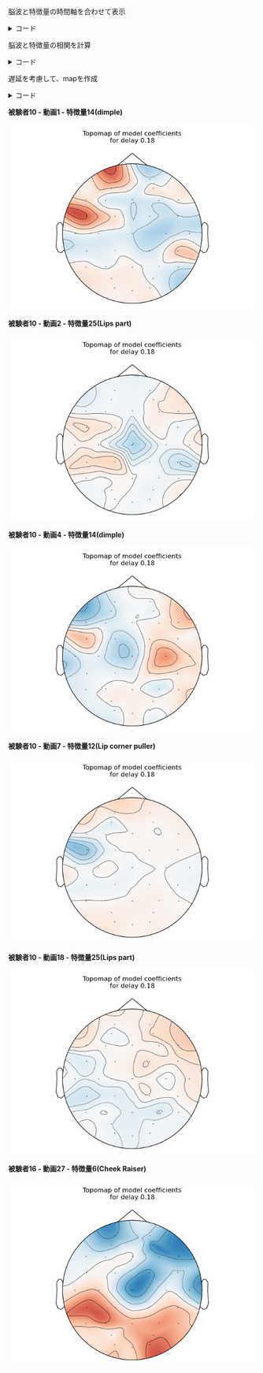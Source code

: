 

脳波と特徴量の時間軸を合わせて表示
<details><summary>コード</summary>
  
```python

import numpy as np
import matplotlib.pyplot as plt
from scipy.io import loadmat
from os.path import join
import mne

from mne.decoding import ReceptiveField
from sklearn.model_selection import KFold
from sklearn.preprocessing import scale
import pandas as pd

# 前処理あり
# EEGデータのパス
eeg_path = "/Users/ami/Desktop/UCSD/prepro_10.fif"

# 顔表情特徴量のCSVファイルパス
face_path = "/Users/ami/Desktop/UCSD/result_mix/10/out_extract_10/extracted_data10_02.csv"

# EEGデータの読み込み
raw = mne.io.read_raw_fif(eeg_path, preload=True)
sfreq = raw.info['sfreq'] # サンプリング周波数を取得
n_channels = len(raw.ch_names) # チャンネル数を取得

# 顔表情特徴量の読み込み
face_data = pd.read_csv(face_path)
face = face_data.iloc[:, 15]  # 16列目(Lips part)
print(face)

# ダウンサンプリング
#decim = 2
#raw.resample(sfreq / decim)

# 242.560546875秒後から60秒間のデータを抽出 ()
start_time = 242.560546875
end_time = start_time + 60
raw.crop(tmin=start_time, tmax=end_time) # 指定した時間帯のデータを抽出

# EEGデータのモンタージュ作成
montage = mne.channels.make_standard_montage("biosemi32")

# チャンネル数を取得
n_channels = len(montage.ch_names) # モンタージュのチャンネル数を取得します

# infoを作成
info = mne.create_info(montage.ch_names, sfreq / decim, "eeg")

# RawArrayに渡すデータの長さとチャンネル数を一致させる
data = raw.get_data() # EEGデータを取得
raw = mne.io.RawArray(data[:n_channels, :], info) # データとinfoを合わせて新しいRawArrayを作成

# プロット
fig, ax = plt.subplots()
lns = ax.plot(scale(raw[:, :60][0].T), color="b", alpha=0.2) # EEGデータをプロットします
ln1 = ax.plot(scale(face[:60]), color="r", lw=2)  #顔表情特徴量をプロットします
ax.legend([lns[0], ln1[0]], ["EEG", "face"], frameon=False)
ax.set(title="Sample activity", xlabel="Time (s)")
mne.viz.tight_layout()
plt.show()

# スケーリングは、データの平均が0になり、標準偏差が1になるように変換される
# この変換により、データの単位や分布の差異に関係なく
# 異なるデータソースのデータを比較しやすくなり、グラフにプロットすることができる
```  
</details>


脳波と特徴量の相関を計算
<details><summary>コード</summary>
  
```python

#mTRFツールボックスと同様のことが、mne.decoding.ReceptiveFieldクラスでできる
#mne.decoding.ReceptiveFieldは、時間遅延を考慮した入力特徴量を使用して、
#エンコーディングモデル（刺激から脳へのモデル）またはデコーディングモデル（脳から刺激へのモデル）を適合させるためのクラス
#これにより、例えばスペクトログラムや時空間的な受容野（STRF）などの時間遅延入力特徴量を使用して、
#脳活動と外部刺激の関係を理解し、予測することができる

# Receptive Field（受容野）で使用する遅延（delay）を定義
tmin, tmax = -0.2, 0.4

# ReceptiveFieldモデルを初期化
#指定した時間範囲（tminからtmaxまで）、サンプリング周波数（sfreq）を持ち、特徴量名とスコアリング方法を設定
#feature_names: モデルの入力特徴量の名前（オプション）。指定しない場合、fitを実行した後に入力データの形状から自動生成
#estimator: モデルの適合に使用する推定器（scikit-learnスタイルのモデル）またはRidge回帰モデルのアルファパラメータ。Noneの場合、Ridge回帰モデル（アルファ=0）が使用される
rf = ReceptiveField(
    tmin, tmax, sfreq, feature_names=["envelope"], estimator=1.0, scoring="corrcoef"
)

# (tmax - tmin) * sfreq の遅延
# 開始/終了インデックスも含むため、追加で2つの遅延がある
n_delays = int((tmax - tmin) * sfreq) + 2

# 交差検証のための分割数を設定し、KFoldクラスを初期化
n_splits = 3
cv = KFold(n_splits)

# モデルのデータを準備。faceデータを転置し、モデルの出力データYを取得。
face = face.T
Y, _ = raw[:]  # Outputs for the model
Y = Y.T

# スプリットごとにモデルを適合させ、予測/テストを繰り返す
coefs = np.zeros((n_splits, n_channels, n_delays))
scores = np.zeros((n_splits, n_channels))
for ii, (train, test) in enumerate(cv.split(face)):
    print("split %s / %s" % (ii + 1, n_splits))
    
    X_train = face[train][:, np.newaxis]  # n_featuresのために新しい軸を追加
    
    # モデルを適合
    rf.fit(X_train, Y[train])
    
    # 同じ形状のテストデータを準備
    X_test = face[test][:, np.newaxis]
    
    # スコアと係数を計算
    scores[ii] = rf.score(X_test, Y[test])
    coefs[ii] = rf.coef_[:, 0, :]

# 遅延の配列を計算
delays = np.linspace(tmin, tmax, n_delays)

times = np.arange(n_delays) * (1.0 / sfreq)

# 交差検証スプリットごとにスコアと係数を平均化
mean_coefs = coefs.mean(axis=0)
mean_scores = scores.mean(axis=0)

# 平均予測スコアをプロット
fig, ax = plt.subplots()
ix_chs = np.arange(n_channels)
ax.plot(ix_chs, mean_scores)
ax.axhline(0, ls="--", color="r")
ax.set(title="Mean prediction score", xlabel="Channel", ylabel="Score ($r$)")
mne.viz.tight_layout()
plt.show()

#縦の値は相関係数
#この相関係数は、脳活動と外部刺激がどれだけ同期しているかを示す指標であり、
#高い相関係数は、脳活動が外部刺激に対して敏感であることを示す
```  
</details>

遅延を考慮して、mapを作成
<details><summary>コード</summary>
  
```python

# 'times' 配列を 'mean_coefs' の列数に合わせて切り詰める。これは後のグラフの作成に使用される。
#?
times = times[:len(mean_coefs[0])]

# Print mean coefficients across all time delays / channels (see Fig 1)
time_plot = 0.180  # For highlighting a specific time.
fig, ax = plt.subplots(figsize=(4, 8))

# 'mean_coefs' 配列内の最大係数を取得します。
max_coef = mean_coefs.max()

# ヒートマップを作成し、係数を視覚化。'times' はX軸、'ix_chs' はY軸、'mean_coefs' は値。
# 'cmap' はカラーマップ、'vmin' および 'vmax' はカラーマップの値の範囲を指定。
ax.pcolormesh(
    times,
    ix_chs,
    mean_coefs,
    cmap="RdBu_r",
    vmin=-max_coef,
    vmax=max_coef,
    shading="gouraud",
)

ax.axvline(time_plot, ls="--", color="k", lw=2)
ax.set(
    xlabel="Delay (s)",
    ylabel="Channel",
    title="Mean Model\nCoefficients",
    xlim=times[[0, -1]],
    ylim=[len(ix_chs) - 1, 0],
    xticks=np.arange(tmin, tmax + 0.2, 0.2),
)

# X軸の目盛りラベルを45度回転
plt.setp(ax.get_xticklabels(), rotation=45)
mne.viz.tight_layout()

# 'times' 配列内で 'time_plot' に最も近い時間を探し、そのインデックスを 'ix_plot' に格納します。
ix_plot = np.argmin(np.abs(time_plot - times))
fig, ax = plt.subplots()

# "biosemi32" テンプレートを使用して Montage オブジェクト 'easycap_montage' を作成
easycap_montage = mne.channels.make_standard_montage("biosemi32")

# チャンネル名、サンプリング周波数、チャンネルタイプを指定して空の 'info' オブジェクトを作成
info = mne.create_info(ch_names=easycap_montage.ch_names, sfreq=1000.0, ch_types='eeg')

#'info' オブジェクトにモンタージュ情報を設定
info.set_montage(easycap_montage)

# マップを作成し、モデルの係数を視覚化。'mean_coefs' の特定の遅延に対する係数が表示される
# 'pos' はセンサーの位置情報、'axes' はグラフ描画のための軸を指定
# 'show=False' はプロットを直接表示しないように指定
mne.viz.plot_topomap(
    mean_coefs[:, ix_plot], pos=info, axes=ax, show=False, vlim=(-max_coef, max_coef)
)
ax.set(title="Topomap of model coefficients\nfor delay %s" % time_plot)
mne.viz.tight_layout()
plt.show()
```
</details>

<strong>被験者10 - 動画1 - 特徴量14(dimple)</strong>

![suteru](https://github.com/am-da/mTRF/blob/main/images/10_1_14.png)  




<strong>被験者10 - 動画2 - 特徴量25(Lips part)</strong>

![suteru](https://github.com/am-da/mTRF/blob/main/images/10_2_25.png)    


<strong>被験者10 - 動画4 - 特徴量14(dimple)</strong>

![suteru](https://github.com/am-da/mTRF/blob/main/images/10_4_14d.png)  


<strong>被験者10 - 動画7 - 特徴量12(Lip corner puller)</strong>

![suteru](https://github.com/am-da/mTRF/blob/main/images/10_7_12L.png)  


<strong>被験者10 - 動画18 - 特徴量25(Lips part)</strong>

![suteru](https://github.com/am-da/mTRF/blob/main/images/10_18_25.png)


<strong>被験者16 - 動画27 - 特徴量6(Cheek Raiser)</strong>  

![suteru](https://github.com/am-da/mTRF/blob/main/images/16_27_6.png)

